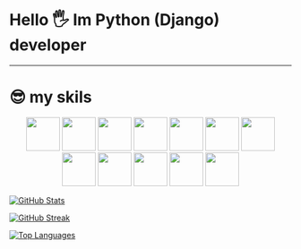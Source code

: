 # Hello 🖐️ Im Python (Django) developer 

<gif src="https://github.com/themir8/theMir8/blob/output/github-contribution-grid-snake.svg">


---
# 😎 my skils 

<p align="center">
    <img src="https://raw.githubusercontent.com/danielcranney/readme-generator/main/public/icons/skills/python-colored.svg" width="60" height="60">
    <img src="https://raw.githubusercontent.com/danielcranney/readme-generator/main/public/icons/skills/django-colored.svg" width="60" height="60">
    <img src="https://play-lh.googleusercontent.com/BFd23y6of_vzLBPgdsYKO0-ZW1zF5xq-fWjpRzXi8yqGH2yT6K5z8OTApWqgI9_c1z8" width="60" height="60">
    <img src="https://raw.githubusercontent.com/danielcranney/readme-generator/main/public/icons/skills/postgresql-colored.svg" width="60" height="60">
    <img src="https://raw.githubusercontent.com/danielcranney/readme-generator/main/public/icons/skills/git-colored.svg" width="60" height="60">
    <img src="https://raw.githubusercontent.com/danielcranney/readme-generator/main/public/icons/skills/html5-colored.svg" width="60", height="60">
    <img src="https://raw.githubusercontent.com/danielcranney/readme-generator/main/public/icons/skills/javascript-colored.svg" width="60", height="60">
    <img src="https://raw.githubusercontent.com/danielcranney/readme-generator/main/public/icons/skills/css3-colored.svg" width="60", height="60">
    <img src="https://raw.githubusercontent.com/danielcranney/readme-generator/main/public/icons/skills/bootstrap-colored.svg" width="60", height="60">
    <img src="https://raw.githubusercontent.com/danielcranney/readme-generator/main/public/icons/skills/docker-colored.svg" width="60", height="60">
    <img src="https://raw.githubusercontent.com/danielcranney/readme-generator/main/public/icons/skills/linux-colored.svg" width="60", height="60">
    <img src="https://static-00.iconduck.com/assets.00/postman-icon-497x512-beb7sy75.png" width="60", height="60">
</p>



[![GitHub Stats](https://github-readme-stats.vercel.app/api?username=RustamovAkrom&show_icons=true&hide=&count_private=true&title_color=3382ed&text_color=ffffff&icon_color=0891b2&bg_color=0f172a&hide_border=true&show_icons=true)](http://www.github.com/RustamovAkrom)


[![GitHub Streak](https://github-readme-streak-stats.herokuapp.com/?user=RustamovAkrom&stroke=ffffff&background=0f172a&ring=3382ed&fire=3382ed&currStreakNum=ffffff&currStreakLabel=3382ed&sideNums=ffffff&sideLabels=ffffff&dates=ffffff&hide_border=true)](http://www.github.com/RustamovAkrom)

[![Top Languages](https://github-readme-stats.vercel.app/api/top-langs/?username=RustamovAkrom&langs_count=10&title_color=3382ed&text_color=ffffff&icon_color=0891b2&bg_color=0f172a&hide_border=true&locale=en&custom_title=Top%20Languages)](https://github.com/RustamovAkrom)
